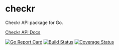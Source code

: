 # checkr

Checkr API package for Go.

[Checkr API Docs](https://docs.checkr.com)

[![Go Report Card](https://goreportcard.com/badge/github.com/dwin/checkr)](https://goreportcard.com/report/github.com/dwin/checkr)
[![Build Status](https://travis-ci.org/dwin/checkr.svg?branch=master)](https://travis-ci.org/dwin/checkr)
[![Coverage Status](https://coveralls.io/repos/github/dwin/checkr/badge.svg?branch=master)](https://coveralls.io/github/dwin/checkr?branch=master)